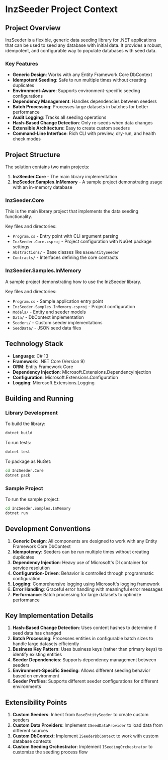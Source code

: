 # InzSeeder Project Context

## Project Overview

InzSeeder is a flexible, generic data seeding library for .NET applications that can be used to seed any database with initial data. It provides a robust, idempotent, and configurable way to populate databases with seed data.

### Key Features
- **Generic Design**: Works with any Entity Framework Core DbContext
- **Idempotent Seeding**: Safe to run multiple times without creating duplicates
- **Environment-Aware**: Supports environment-specific seeding configurations
- **Dependency Management**: Handles dependencies between seeders
- **Batch Processing**: Processes large datasets in batches for better performance
- **Audit Logging**: Tracks all seeding operations
- **Hash-Based Change Detection**: Only re-seeds when data changes
- **Extensible Architecture**: Easy to create custom seeders
- **Command-Line Interface**: Rich CLI with preview, dry-run, and health check modes

## Project Structure

The solution contains two main projects:

1. **InzSeeder.Core** - The main library implementation
2. **InzSeeder.Samples.InMemory** - A sample project demonstrating usage with an in-memory database

### InzSeeder.Core
This is the main library project that implements the data seeding functionality.

Key files and directories:
- `Program.cs` - Entry point with CLI argument parsing
- `InzSeeder.Core.csproj` - Project configuration with NuGet package settings
- `Abstractions/` - Base classes like `BaseEntitySeeder`
- `Contracts/` - Interfaces defining the core contracts

### InzSeeder.Samples.InMemory
A sample project demonstrating how to use the InzSeeder library.

Key files and directories:
- `Program.cs` - Sample application entry point
- `InzSeeder.Samples.InMemory.csproj` - Project configuration
- `Models/` - Entity and seeder models
- `Data/` - DbContext implementation
- `Seeders/` - Custom seeder implementations
- `SeedData/` - JSON seed data files

## Technology Stack

- **Language**: C# 13
- **Framework**: .NET Core (Version 9)
- **ORM**: Entity Framework Core
- **Dependency Injection**: Microsoft.Extensions.DependencyInjection
- **Configuration**: Microsoft.Extensions.Configuration
- **Logging**: Microsoft.Extensions.Logging

## Building and Running

### Library Development
To build the library:
```bash
dotnet build
```

To run tests:
```bash
dotnet test
```

To package as NuGet:
```bash
cd InzSeeder.Core
dotnet pack
```

### Sample Project
To run the sample project:
```bash
cd InzSeeder.Samples.InMemory
dotnet run
```

## Development Conventions

1. **Generic Design**: All components are designed to work with any Entity Framework Core DbContext
2. **Idempotency**: Seeders can be run multiple times without creating duplicates
3. **Dependency Injection**: Heavy use of Microsoft's DI container for service resolution
4. **Configuration-Driven**: Behavior is controlled through programmatic configuration
5. **Logging**: Comprehensive logging using Microsoft's logging framework
6. **Error Handling**: Graceful error handling with meaningful error messages
7. **Performance**: Batch processing for large datasets to optimize performance

## Key Implementation Details

1. **Hash-Based Change Detection**: Uses content hashes to determine if seed data has changed
2. **Batch Processing**: Processes entities in configurable batch sizes to handle large datasets efficiently
3. **Business Key Pattern**: Uses business keys (rather than primary keys) to identify existing entities
4. **Seeder Dependencies**: Supports dependency management between seeders
5. **Environment-Specific Seeding**: Allows different seeding behavior based on environment
6. **Seeder Profiles**: Supports different seeder configurations for different environments

## Extensibility Points

1. **Custom Seeders**: Inherit from `BaseEntitySeeder` to create custom seeders
2. **Custom Data Providers**: Implement `ISeedDataProvider` to load data from different sources
3. **Custom DbContext**: Implement `ISeederDbContext` to work with custom database contexts
4. **Custom Seeding Orchestrator**: Implement `ISeedingOrchestrator` to customize the seeding process flow